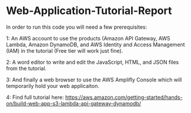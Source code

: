 # Web-Application-Tutorial-Report

In order to run this code you will need a few prerequisites:

1: An AWS account to use the products (Amazon API Gateway, AWS Lambda, Amazon DynamoDB, and AWS Identity and Access Management (IAM) in the tutorial (Free tier will work just fine). 

2: A word editor to write and edit the JavaScript, HTML, and JSON files from the tutorial. 

3: And finally a web browser to use the AWS Amplifly Console which will temporarily hold your web applicaiton. 

4: Find full tutorial here: https://aws.amazon.com/getting-started/hands-on/build-web-app-s3-lambda-api-gateway-dynamodb/ 
